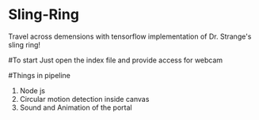 # Sling-Ring
Travel across demensions with tensorflow implementation of Dr. Strange's sling ring!

#To start
Just open the index file and provide access for webcam

#Things in pipeline
1)  Node js
2)  Circular motion detection inside canvas
3)  Sound and Animation of the portal
